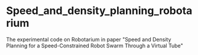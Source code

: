 # Speed_and_density_planning_robotarium
The experimental code on Robotarium in paper "Speed and Density Planning for a Speed-Constrained Robot Swarm Through a Virtual Tube"
